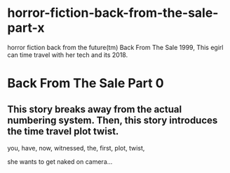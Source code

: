 # horror-fiction-back-from-the-sale-part-x
horror fiction back from the future(tm) Back From The Sale 1999, This egirl can time travel with her tech and its 2018.

# Back From The Sale Part 0

## This story breaks away from the actual numbering system. Then, this story introduces the time travel plot twist. 

you, have, now, witnessed, the, first, plot, twist, 

she wants to get naked on camera...
